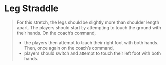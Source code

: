 # Leg Straddle

> For this stretch, the legs should be slightly more than shoulder length apart. 
> The players should start by attempting to touch the ground with their hands. 
> On the coach’s command, 
> 	* the players then attempt to touch their right foot with both hands.
> Then, once again on the coach’s command, 
> 	* players should switch and attempt to touch their left foot with both hands.  

